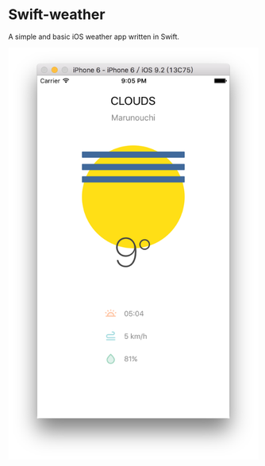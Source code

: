 # Swift-weather
A simple and basic iOS weather app written in Swift.

 ![image](https://github.com/MelodieZhang/Swift-weather/raw/master/Screenshot/weather.png)